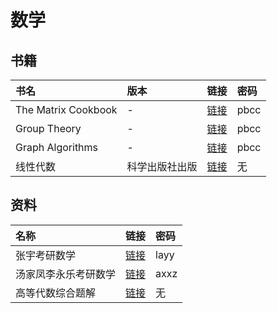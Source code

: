 # 数学

## 书籍

书名 | 版本 | 链接 | 密码
:-|:-|:-|:-
The Matrix Cookbook | - | [链接](https://pan.baidu.com/s/13UQgF1wKF7YMwWvh9ZCDhw) | pbcc
Group Theory | - | [链接](https://pan.baidu.com/s/1zN3ykcc8jwrL3_UBPaS2Mw) | pbcc
Graph Algorithms | - | [链接](https://pan.baidu.com/s/1-9QCWH75W6kgn9Ng4tngOA) | pbcc
线性代数 | 科学出版社出版 | [链接](https://www.aliyundrive.com/s/fiqcHDdhzhh) | 无

## 资料

名称 | 链接 | 密码
:-|:-|:-
张宇考研数学 | [链接](https://pan.baidu.com/s/1k17lGHgAjLlt-u8dxzPBZg) | layy
汤家凤李永乐考研数学 | [链接](https://pan.baidu.com/s/1syZwu0yxhuREozQPPJLThg) | axxz
高等代数综合题解 | [链接](https://www.aliyundrive.com/s/YEzjd9tSNfd) | 无
